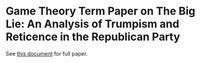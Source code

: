 # Game Theory Term Paper on The Big Lie: An Analysis of Trumpism and Reticence in the Republican Party
See [this document](https://docs.google.com/document/d/1WhOst0IEzfH2OychEROel9OHY-ndHAPwj7sef79EJ_g/edit?usp=sharing) for full paper.
